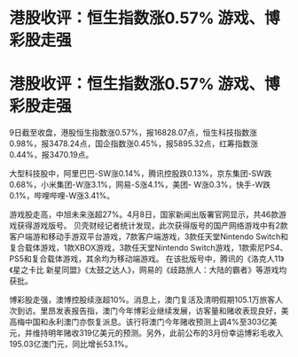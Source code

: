 # 港股收评：恒生指数涨0.57% 游戏、博彩股走强

# 港股收评：恒生指数涨0.57% 游戏、博彩股走强

9日截至收盘，港股恒生指数涨0.57%，报16828.07点，恒生科技指数涨0.98%，报3478.24点，国企指数涨0.45%，报5895.32点，红筹指数涨0.44%，报3470.19点。

大型科技股中，阿里巴巴-SW涨0.14%，腾讯控股跌0.13%，京东集团-SW跌0.68%，小米集团-W涨3.1%，网易-S涨4.1%，美团-
W涨0.3%，快手-W跌0.1%，哔哩哔哩-W涨3.41%。

游戏股走高，中旭未来涨超27%。4月8日，国家新闻出版署官网显示，共46款游戏获得游戏版号。
贝壳财经记者统计发现，此次获得版号的国产网络游戏中有2款客户端游和移动手游双平台游戏，7款客户端游戏，3款任天堂Nintendo
Switch和复合载体游戏，1款XBOX游戏，3款任天堂Nintendo Switch游戏，1款索尼PS4、PS5和复合载体游戏，其余均为移动端游戏。
在该批版号中，腾讯的《洛克人11》《星之卡比 新星同盟》《太鼓之达人》，网易的《歧路旅人：大陆的霸者》等游戏均获批。

博彩股走强，澳博控股续涨超10%。消息上，澳门复活及清明假期105.1万旅客人次到访。里昂发表报告指，澳门今年博彩业继续发展，访客量和赌收表现良好，美高梅中国和永利澳门亦恢复派息。该行将澳门今年赌收预测上调4%至303亿美元，并维持明年赌收319亿美元的预测。另外，此前公布的3月份幸运博彩毛收入195.03亿澳门元，同比增长53.1%。

